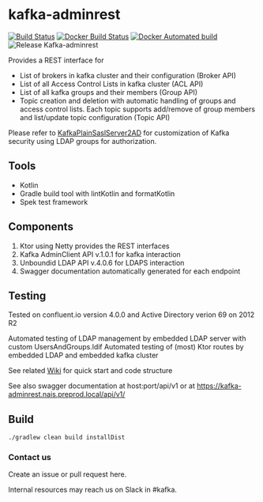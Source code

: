 # kafka-adminrest

[![Build Status](https://travis-ci.org/navikt/kafka-adminrest.svg?branch=master)](https://travis-ci.org/navikt/kafka-adminrest)
[![Docker Build Status](https://img.shields.io/docker/build/navikt/kafka-adminrest.svg)](https://hub.docker.com/r/navikt/kafka-adminrest/builds/)
[![Docker Automated build](https://img.shields.io/docker/automated/navikt/kafka-adminrest.svg)](https://hub.docker.com/r/navikt/kafka-adminrest/)
![Release Kafka-adminrest](https://github.com/navikt/kafka-adminrest/workflows/Release%20Kafka-adminrest/badge.svg)  


Provides a REST interface for 
- List of brokers in kafka cluster and their configuration (Broker API)
- List of all Access Control Lists in kafka cluster (ACL API)
- List of all kafka groups and their members (Group API)
- Topic creation and deletion with automatic handling of groups and access control lists. 
Each topic supports add/remove of group members and list/update topic configuration (Topic API)

Please refer to [KafkaPlainSaslServer2AD](https://github.com/navikt/KafkaPlainSaslServer2AD) for customization of 
Kafka security using LDAP groups for authorization.

## Tools
- Kotlin
- Gradle build tool with lintKotlin and formatKotlin
- Spek test framework

## Components

1. Ktor using Netty provides the REST interfaces
2. Kafka AdminClient API v.1.0.1 for kafka interaction
3. Unboundid LDAP API v.4.0.6 for LDAPS interaction
4. Swagger documentation automatically generated for each endpoint

## Testing

Tested on confluent.io version 4.0.0 and Active Directory verion 69 on 2012 R2

Automated testing of LDAP management by embedded LDAP server with custom UsersAndGroups.ldif
Automated testing of (most) Ktor routes by embedded LDAP and embedded kafka cluster 

See related [Wiki](https://github.com/navikt/kafka-adminrest/wiki) for quick start and code structure

See also swagger documentation at host:port/api/v1 or at https://kafka-adminrest.nais.preprod.local/api/v1/

## Build 

```
./gradlew clean build installDist
```
### Contact us
Create an issue or pull request here.

Internal resources may reach us on Slack in #kafka.
